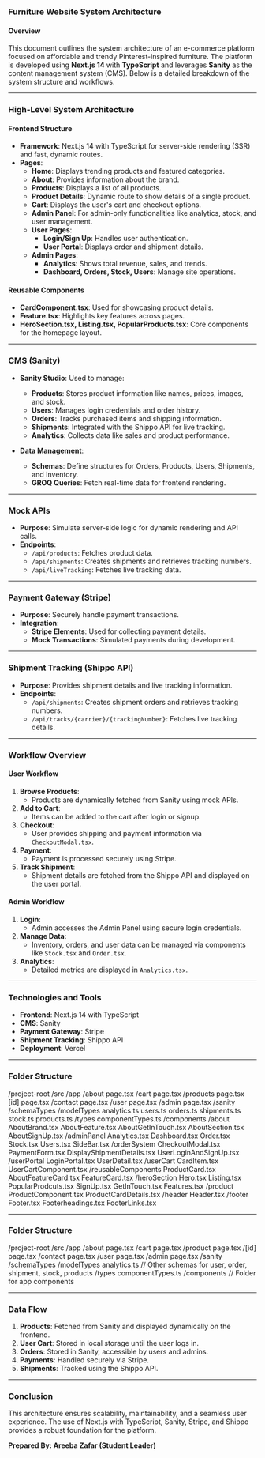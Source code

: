 ### Furniture Website System Architecture

#### **Overview**
This document outlines the system architecture of an e-commerce platform focused on affordable and trendy Pinterest-inspired furniture. The platform is developed using **Next.js 14** with **TypeScript** and leverages **Sanity** as the content management system (CMS). Below is a detailed breakdown of the system structure and workflows.

---

### **High-Level System Architecture**

#### **Frontend Structure**
- **Framework**: Next.js 14 with TypeScript for server-side rendering (SSR) and fast, dynamic routes.
- **Pages**:
  - **Home**: Displays trending products and featured categories.
  - **About**: Provides information about the brand.
  - **Products**: Displays a list of all products.
  - **Product Details**: Dynamic route to show details of a single product.
  - **Cart**: Displays the user's cart and checkout options.
  - **Admin Panel**: For admin-only functionalities like analytics, stock, and user management.
  - **User Pages**:
    - **Login/Sign Up**: Handles user authentication.
    - **User Portal**: Displays order and shipment details.
  - **Admin Pages**:
    - **Analytics**: Shows total revenue, sales, and trends.
    - **Dashboard, Orders, Stock, Users**: Manage site operations.

#### **Reusable Components**
- **CardComponent.tsx**: Used for showcasing product details.
- **Feature.tsx**: Highlights key features across pages.
- **HeroSection.tsx, Listing.tsx, PopularProducts.tsx**: Core components for the homepage layout.

---

### **CMS (Sanity)**
- **Sanity Studio**: Used to manage:
  - **Products**: Stores product information like names, prices, images, and stock.
  - **Users**: Manages login credentials and order history.
  - **Orders**: Tracks purchased items and shipping information.
  - **Shipments**: Integrated with the Shippo API for live tracking.
  - **Analytics**: Collects data like sales and product performance.

- **Data Management**:
  - **Schemas**: Define structures for Orders, Products, Users, Shipments, and Inventory.
  - **GROQ Queries**: Fetch real-time data for frontend rendering.

---

### **Mock APIs**
- **Purpose**: Simulate server-side logic for dynamic rendering and API calls.
- **Endpoints**:
  - `/api/products`: Fetches product data.
  - `/api/shipments`: Creates shipments and retrieves tracking numbers.
  - `/api/liveTracking`: Fetches live tracking data.

---

### **Payment Gateway (Stripe)**
- **Purpose**: Securely handle payment transactions.
- **Integration**:
  - **Stripe Elements**: Used for collecting payment details.
  - **Mock Transactions**: Simulated payments during development.

---

### **Shipment Tracking (Shippo API)**
- **Purpose**: Provides shipment details and live tracking information.
- **Endpoints**:
  - `/api/shipments`: Creates shipment orders and retrieves tracking numbers.
  - `/api/tracks/{carrier}/{trackingNumber}`: Fetches live tracking details.

---

### **Workflow Overview**

#### **User Workflow**
1. **Browse Products**:
   - Products are dynamically fetched from Sanity using mock APIs.
2. **Add to Cart**:
   - Items can be added to the cart after login or signup.
3. **Checkout**:
   - User provides shipping and payment information via `CheckoutModal.tsx`.
4. **Payment**:
   - Payment is processed securely using Stripe.
5. **Track Shipment**:
   - Shipment details are fetched from the Shippo API and displayed on the user portal.

#### **Admin Workflow**
1. **Login**:
   - Admin accesses the Admin Panel using secure login credentials.
2. **Manage Data**:
   - Inventory, orders, and user data can be managed via components like `Stock.tsx` and `Order.tsx`.
3. **Analytics**:
   - Detailed metrics are displayed in `Analytics.tsx`.

---

### **Technologies and Tools**
- **Frontend**: Next.js 14 with TypeScript
- **CMS**: Sanity
- **Payment Gateway**: Stripe
- **Shipment Tracking**: Shippo API
- **Deployment**: Vercel

---

### **Folder Structure**
/project-root
  /src
    /app
      /about
        page.tsx
      /cart
        page.tsx
      /products
        page.tsx
        [id]
          page.tsx
      /contact
        page.tsx
      /user
        page.tsx
      /admin
        page.tsx
    /sanity
      /schemaTypes
        /modelTypes
          analytics.ts
          users.ts
          orders.ts
          shipments.ts
          stock.ts
          products.ts
    /types
      componentTypes.ts
  /components
    /about
      AboutBrand.tsx
      AboutFeature.tsx
      AboutGetInTouch.tsx
      AboutSection.tsx
      AboutSignUp.tsx
    /adminPanel
      Analytics.tsx
      Dashboard.tsx
      Order.tsx
      Stock.tsx
      Users.tsx
      SideBar.tsx
    /orderSystem
      CheckoutModal.tsx
      PaymentForm.tsx
      DisplayShipmentDetails.tsx
      UserLoginAndSignUp.tsx
    /userPortal
      LoginPortal.tsx
      UserDetail.tsx
    /userCart
      CardItem.tsx
      UserCartComponent.tsx
    /reusableComponents
      ProductCard.tsx
      AboutFeatureCard.tsx
      FeatureCard.tsx
    /heroSection
      Hero.tsx
      Listing.tsx
      PopularProdcuts.tsx
      SignUp.tsx
      GetInTouch.tsx
      Features.tsx
    /product
      ProductComponent.tsx
      ProductCardDetails.tsx
    /header
      Header.tsx
    /footer
      Footer.tsx
      Footerheadings.tsx
      FooterLinks.tsx

---

### **Folder Structure**

/project-root /src /app /about page.tsx /cart page.tsx /product page.tsx /[id] page.tsx /contact page.tsx /user page.tsx /admin page.tsx /sanity /schemaTypes /modelTypes analytics.ts // Other schemas for user, order, shipment, stock, products /types componentTypes.ts /components // Folder for app components


---

### **Data Flow**
1. **Products**: Fetched from Sanity and displayed dynamically on the frontend.
2. **User Cart**: Stored in local storage until the user logs in.
3. **Orders**: Stored in Sanity, accessible by users and admins.
4. **Payments**: Handled securely via Stripe.
5. **Shipments**: Tracked using the Shippo API.

---

### **Conclusion**
This architecture ensures scalability, maintainability, and a seamless user experience. The use of Next.js with TypeScript, Sanity, Stripe, and Shippo provides a robust foundation for the platform.

**Prepared By: Areeba Zafar (Student Leader)** 